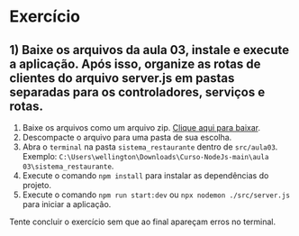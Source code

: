 # Exercício

## 1) Baixe os arquivos da aula 03, instale e execute a aplicação. Após isso, organize as rotas de clientes do arquivo server.js em pastas separadas para os controladores, serviços e rotas.

1. Baixe os arquivos como um arquivo zip. [Clique aqui para baixar](https://github.com/Joannegton/Curso-NodeJs/archive/refs/heads/main.zip).
2. Descompacte o arquivo para uma pasta de sua escolha.
3. Abra o `terminal` na pasta `sistema_restaurante` dentro de `src/aula03`. Exemplo: `C:\Users\wellington\Downloads\Curso-NodeJs-main\aula 03\sistema_restaurante`.
4. Execute o comando `npm install` para instalar as dependências do projeto.
5. Execute o comando `npm run start:dev` ou `npx nodemon ./src/server.js` para iniciar a aplicação.

Tente concluir o exercício sem que ao final apareçam erros no terminal.